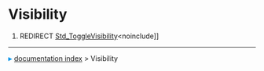 # Visibility
1.  REDIRECT [Std\_ToggleVisibility](Std_ToggleVisibility.md)\<noinclude\]\]



---
![](images/Right_arrow.png) [documentation index](../README.md) > Visibility
